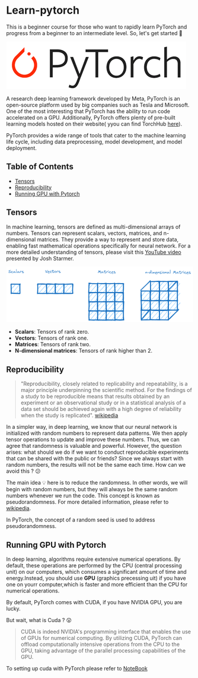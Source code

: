 # Learn-pytorch

This is a beginner course for those who want to rapidly learn PyTorch and progress from a beginner to an intermediate level. So, let's get started :muscle:


![Pytorch logo](images/pytorch.png)

A research deep learning framework developed by Meta, PyTorch is an open-source platform used by big companies such as Tesla and Microsoft. One of the most interesting that PyTorch has the ability to run code accelerated on a GPU. Additionally, PyTorch offers plenty of pre-built learning models hosted on their website( yyou can find TorchHub [here](https://pytorch.org/hub/)).

PyTorch provides a wide range of tools that cater to the machine learning life cycle, including data preprocessing, model development, and model deployment.


## Table of Contents


- [Tensors](#tensors)
- [Reproducibility](#reproducibility)
- [Running GPU with Pytorch](#running-gpu-with-pytorch)

 
## Tensors

In machine learning, tensors are defined as multi-dimensional arrays of numbers. Tensors can represent scalars, vectors, matrices, and n-dimensional matrices. They provide a way to represent and store data, enabling fast mathematical operations specifically for neural network. For a more detailed understanding of tensors, please visit this [YouTube video](https://www.youtube.com/watch?v=L35fFDpwIM4) presented by Josh Starmer.

![Tensors](images/Tensors-rank.png)

* **Scalars**: Tensors of rank zero.
* **Vectors**: Tensors of rank one.
* **Matrices**: Tensors of rank two.
* **N-dimensional matrices**: Tensors of rank higher than 2. 

## Reproducibility


> "Reproducibility, closely related to replicability and repeatability, is a major principle underpinning the scientific method. For the findings of a study to be reproducible means that results obtained by an experiment or an observational study or in a statistical analysis of a data set should be achieved again with a high degree of reliability when the study is replicated". [wikipedia](https://en.wikipedia.org/wiki/Reproducibility)

In a simpler way, in deep learning, we know that our neural network is initialized with random numbers to represent data patterns. We then apply tensor operations to update and improve these numbers. Thus, we can agree that randomness is valuable and powerful. However, the question arises: what should we do if we want to conduct reproducible experiments that can be shared with the public or friends? Since we always start with random numbers, the results will not be the same each time. How can we avoid this ? :confused:

The main idea :bulb: here is to reduce the randomness. In other words, we will begin with random numbers, but they will always be the same random numbers whenever we run the code. This concept is known as pseudorandomness. For more detailed information, please refer to [wikipedia](https://en.wikipedia.org/wiki/Pseudorandomness).

In PyTorch, the concept of a random seed is used to address pseudorandomness.


## Running GPU with Pytorch

In deep learning, algorithms require extensive numerical operations. By default, these operations are performed by the CPU (central processing unit) on our computers, which consumes a significant amount of time and energy.Instead, you should use **GPU** (graphics precessing uit) if you have one on yourr computer,which is faster and more efficient than the CPU for numerical operations.

By default, PyTorch comes with CUDA, if you have NVIDIA GPU, you are lucky. 

But wait, what is Cuda ? :astonished:

> CUDA is indeed NVIDIA's programming interface that enables the use of GPUs for numerical computing. By utilizing CUDA, PyTorch can offload computationally intensive operations from the CPU to the GPU, taking advantage of the parallel processing capabilities of the GPU. 

To setting up cuda with PyTorch please refer to [NoteBook](codes/pytorch_set_gpu.ipynb)
